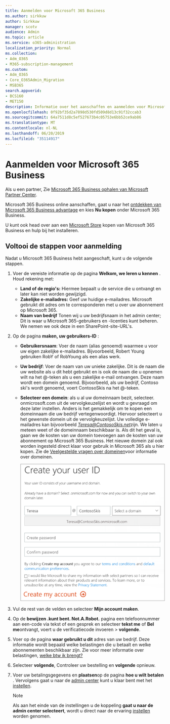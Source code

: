 ```yaml
---
title: Aanmelden voor Microsoft 365 Business
ms.author: sirkkuw
author: Sirkkuw
manager: scotv
audience: Admin
ms.topic: article
ms.service: o365-administration
localization_priority: Normal
ms.collection:
- Adm_O365
- M365-subscription-management
ms.custom:
- Adm_O365
- Core_O365Admin_Migration
- MSB365
search.appverid:
- BCS160
- MET150
description: Informatie over het aanschaffen en aanmelden voor Microsoft 365 Business.
ms.openlocfilehash: 0f92bf35d2a7898d530fd509d8d13c91f32ccab3
ms.sourcegitcommit: 64a7511d8c5ef527673b4c05753e6bb52ce9ab86
ms.translationtype: MT
ms.contentlocale: nl-NL
ms.lasthandoff: 06/20/2019
ms.locfileid: "35114917"
---
```

# <a name="sign-up-for-microsoft-365-business"></a>Aanmelden voor Microsoft 365 Business

Als u een partner, Zie [Microsoft 365 Business ophalen van Microsoft Partner Center](get-microsoft-365-business.md#get-microsoft-365-business-from-microsoft-partner-center).

Microsoft 365 Business online aanschaffen, gaat u naar het [ontdekken van Microsoft 365 Business advantage](https://www.microsoft.com/microsoft-365/business#pmg-cmp-desktop) en kies **Nu kopen** onder Microsoft 365 Business.

U kunt ook head over aan een [Microsoft Store](https://www.microsoft.com/en-us/store/locations/find-a-store?icid=en-us_UF_FAS) kopen van Microsoft 365 Business en hulp bij het installeren.

## <a name="complete-the-sign-up-steps"></a>Voltooi de stappen voor aanmelding

Nadat u Microsoft 365 Business hebt aangeschaft, kunt u de volgende stappen.

1. Voer de vereiste informatie op de pagina **Welkom, we leren u kennen** . Houd rekening met:
 
    -  **Land of de regio's:** Hiermee bepaalt u de service die u ontvangt en later kan niet worden gewijzigd.
    - **Zakelijke e-mailadres:** Geef uw huidige e-mailadres. Microsoft gebruikt dit adres om te corresponderen met u over uw abonnement op Microsoft 365.
    - **Naam van bedrijf** Tonen wij u uw bedrijfsnaam in het admin center; Dit is waar u Microsoft 365-gebruikers en -licenties kunt beheren. We nemen we ook deze in een SharePoint-site-URL's.

2. Op de pagina **maken, uw gebruikers-ID** :

    - **Gebruikersnaam**: Voer de naam (alias genoemd) waarmee u voor uw eigen zakelijke e-mailadres. Bijvoorbeeld, Robert Young gebruiken RobY of RobYoung als een alias werk.
    - **Uw bedrijf**: Voer de naam van uw unieke zakelijke. Dit is de naam die uw website als u dit hebt gebruikt en is ook de naam die u opnemen wilt na het @-teken als u een zakelijke e-mail ontvangen. Deze naam wordt een domein genoemd. Bijvoorbeeld, als uw bedrijf, Contoso ski's wordt genoemd, voert ContosoSkis na het @-teken.
    - **Selecteer een domein**: als u al uw domeinnaam bezit, selecteer. onmicrosoft.com uit de vervolgkeuzelijst en wordt u gevraagd om deze later instellen. Anders is het gemakkelijk om te kopen een domeinnaam die uw bedrijf vertegenwoordigt. Hiervoor selecteert u het gewenste domein uit de vervolgkeuzelijst. Uw volledige e-mailadres kan bijvoorbeeld *Teresa@ContosoSkis.net*zijn. We laten u meteen weet of de domeinnaam beschikbaar is. Als dit het geval is, gaan we de kosten van uw domein toevoegen aan de kosten van uw abonnement op Microsoft 365 Business. Het nieuwe domein zal ook worden ingesteld direct klaar voor gebruik in Microsoft 365 als u hier kopen. Zie de [Veelgestelde vragen over domeinen](https://docs.microsoft.com/office365/admin/setup/domains-faq)voor informatie over domeinen.
    
        ![Screenshot van de pagina van uw gebruiker-ID maken.](media/signinuserid.png)

3. Vul de rest van de velden en selecteer **Mijn account maken**.
4. Op de **bewijzen .kunt bent. Not.A.Robot.** pagina een telefoonnummer aan een-code via tekst of een gesprek en selecteer **tekst me** of **Bel me**ontvangt, voert u de verificatiecode invoeren \> **volgende**.
5. Voer op de pagina **waar gebruikt u dit** adres van uw bedrijf. Deze informatie wordt bepaald welke belastingen die u betaalt en welke abonnementen beschikbaar zijn. Zie voor meer informatie over belastingen, [welke btw ik brengt?](https://docs.microsoft.com/office365/admin/subscriptions-and-billing/what-tax-will-i-be-charged?view=o365-worldwide) 
1. Selecteer **volgende**, Controleer uw bestelling en **volgende** opnieuw.
1. Voer uw betalingsgegevens en **plaatsen**op de pagina **hoe u wilt betalen** .
    Vervolgens gaat u naar de [admin center](https://docs.microsoft.com/en-us/office365/admin/subscriptions-and-billing/what-tax-will-i-be-charged?view=o365-worldwide) kunt u klaar bent met het [instellen](set-up.md).

    > [!NOTE]
    > Als aan het einde van de instellingen u de koppeling **gaat u naar de admin center selecteert**, wordt u direct naar de ervaring [instellen](set-up.md) worden genomen.